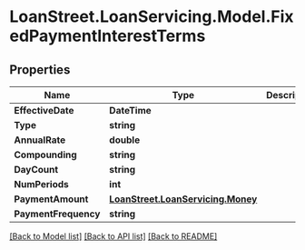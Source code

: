 # LoanStreet.LoanServicing.Model.FixedPaymentInterestTerms
## Properties

Name | Type | Description | Notes
------------ | ------------- | ------------- | -------------
**EffectiveDate** | **DateTime** |  | [optional] 
**Type** | **string** |  | 
**AnnualRate** | **double** |  | 
**Compounding** | **string** |  | 
**DayCount** | **string** |  | 
**NumPeriods** | **int** |  | 
**PaymentAmount** | [**LoanStreet.LoanServicing.Money**](LoanStreet.LoanServicing.Money.md) |  | 
**PaymentFrequency** | **string** |  | 

[[Back to Model list]](../README.md#documentation-for-models) [[Back to API list]](../README.md#documentation-for-api-endpoints) [[Back to README]](../README.md)

